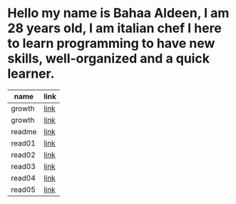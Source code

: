 # Hello my name is Bahaa Aldeen,  I am 28 years old, I am italian chef I here to learn programming to have new skills, well-organized and a quick learner. 

| name  | link |
| ------- | ------- |
| growth |  [link](https://baha2ka.github.io/reading_notes/growth)|
| growth |[link](https://baha2ka.github.io/reading_notes/growth)|
| readme  | [link](https://baha2ka.github.io/reading_notes/)     
|  read01 | [link](https://baha2ka.github.io/reading_notes/read01) |
|  read02 | [link](https://baha2ka.github.io/reading_notes/read02) |
|  read03 | [link](https://baha2ka.github.io/reading_notes/read03) |
|  read04 | [link](https://baha2ka.github.io/reading_notes/read04) |
|  read05 | [link](https://baha2ka.github.io/reading_notes/read05) |